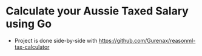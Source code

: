 # Calculate your Aussie Taxed Salary using Go

- Project is done side-by-side with https://github.com/Gurenax/reasonml-tax-calculator